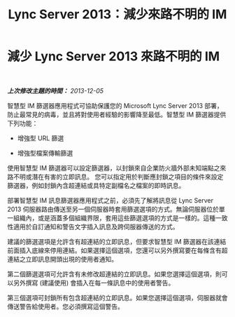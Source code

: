 ﻿---
title: Lync Server 2013：減少來路不明的 IM
TOCTitle: 減少 Lync Server 2013 來路不明的 IM
ms:assetid: d2998708-e699-4465-a918-e1d9ea4c49c3
ms:mtpsurl: https://technet.microsoft.com/zh-tw/library/Dn518335(v=OCS.15)
ms:contentKeyID: 60471201
ms.date: 08/10/2015
mtps_version: v=OCS.15
ms.translationtype: HT
---

# 減少 Lync Server 2013 來路不明的 IM

 

_**上次修改主題的時間：** 2013-12-05_

智慧型 IM 篩選器應用程式可協助保護您的 Microsoft Lync Server 2013 部署，防止最常見的病毒，並且將對使用者經驗的影響降至最低。智慧型 IM 篩選器提供下列功能：

  - 增強型 URL 篩選

  - 增強型檔案傳輸篩選

使用智慧型 IM 篩選器可以設定篩選器，以封鎖來自企業防火牆外部未知端點之來路不明或潛在有害的立即訊息。 您可以指定用於判斷應封鎖之項目的條件來設定篩選器，例如封鎖內含超連結或具特定副檔名之檔案的即時訊息。

部署智慧型 IM 訊息篩選器應用程式之前，必須先了解將訊息從 Lync Server 2013 伺服器路由傳送至另一個伺服器時套用篩選選項的方式。無論伺服器位於單一組織內，或是涵蓋多個組織界限，套用這些篩選選項的方式是一樣的。這種一致性適用於自訂通知和警告文字插入訊息及跨伺服器傳送的方式。

建議的篩選選項是允許含有超連結的立即訊息，但要求智慧型 IM 篩選器在該連結前面插入底線來停用連結。如果選擇這個選項，您還可以另外撰寫要在每條含有超連結之立即訊息開頭出現的使用者通知。

第二個篩選選項可允許含有未修改超連結的立即訊息。如果您選擇這個選項，則可以另外撰寫 (建議使用) 會插入在每一條訊息中的使用者警告。

第三個選項可封鎖所有包含超連結的立即訊息。如果您選擇這個選項，伺服器就會傳送警告給使用者。您必須撰寫這個警告。

